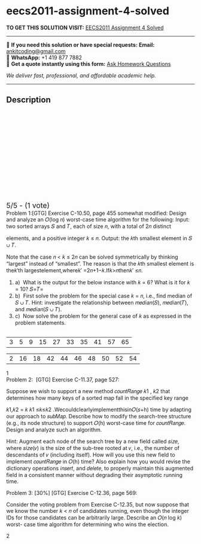 # eecs2011-assignment-4-solved
**TO GET THIS SOLUTION VISIT:** [EECS2011 Assignment 4 Solved](https://www.ankitcodinghub.com/product/eecs2011-assignment-4-solved/)


---

📩 **If you need this solution or have special requests:** **Email:** ankitcoding@gmail.com  
📱 **WhatsApp:** +1 419 877 7882  
📄 **Get a quote instantly using this form:** [Ask Homework Questions](https://www.ankitcodinghub.com/services/ask-homework-questions/)

*We deliver fast, professional, and affordable academic help.*

---

<h2>Description</h2>



<div class="kk-star-ratings kksr-auto kksr-align-center kksr-valign-top" data-payload="{&quot;align&quot;:&quot;center&quot;,&quot;id&quot;:&quot;91333&quot;,&quot;slug&quot;:&quot;default&quot;,&quot;valign&quot;:&quot;top&quot;,&quot;ignore&quot;:&quot;&quot;,&quot;reference&quot;:&quot;auto&quot;,&quot;class&quot;:&quot;&quot;,&quot;count&quot;:&quot;1&quot;,&quot;legendonly&quot;:&quot;&quot;,&quot;readonly&quot;:&quot;&quot;,&quot;score&quot;:&quot;5&quot;,&quot;starsonly&quot;:&quot;&quot;,&quot;best&quot;:&quot;5&quot;,&quot;gap&quot;:&quot;4&quot;,&quot;greet&quot;:&quot;Rate this product&quot;,&quot;legend&quot;:&quot;5\/5 - (1 vote)&quot;,&quot;size&quot;:&quot;24&quot;,&quot;title&quot;:&quot;EECS2011 Assignment 4 Solved&quot;,&quot;width&quot;:&quot;138&quot;,&quot;_legend&quot;:&quot;{score}\/{best} - ({count} {votes})&quot;,&quot;font_factor&quot;:&quot;1.25&quot;}">

<div class="kksr-stars">

<div class="kksr-stars-inactive">
            <div class="kksr-star" data-star="1" style="padding-right: 4px">


<div class="kksr-icon" style="width: 24px; height: 24px;"></div>
        </div>
            <div class="kksr-star" data-star="2" style="padding-right: 4px">


<div class="kksr-icon" style="width: 24px; height: 24px;"></div>
        </div>
            <div class="kksr-star" data-star="3" style="padding-right: 4px">


<div class="kksr-icon" style="width: 24px; height: 24px;"></div>
        </div>
            <div class="kksr-star" data-star="4" style="padding-right: 4px">


<div class="kksr-icon" style="width: 24px; height: 24px;"></div>
        </div>
            <div class="kksr-star" data-star="5" style="padding-right: 4px">


<div class="kksr-icon" style="width: 24px; height: 24px;"></div>
        </div>
    </div>

<div class="kksr-stars-active" style="width: 138px;">
            <div class="kksr-star" style="padding-right: 4px">


<div class="kksr-icon" style="width: 24px; height: 24px;"></div>
        </div>
            <div class="kksr-star" style="padding-right: 4px">


<div class="kksr-icon" style="width: 24px; height: 24px;"></div>
        </div>
            <div class="kksr-star" style="padding-right: 4px">


<div class="kksr-icon" style="width: 24px; height: 24px;"></div>
        </div>
            <div class="kksr-star" style="padding-right: 4px">


<div class="kksr-icon" style="width: 24px; height: 24px;"></div>
        </div>
            <div class="kksr-star" style="padding-right: 4px">


<div class="kksr-icon" style="width: 24px; height: 24px;"></div>
        </div>
    </div>
</div>


<div class="kksr-legend" style="font-size: 19.2px;">
            5/5 - (1 vote)    </div>
    </div>
<div class="page" title="Page 1">
<div class="section">
<div class="layoutArea">
<div class="column">
Problem 1:[GTG] Exercise C-10.50, page 455 somewhat modified: Design and analyze an 𝑂(log 𝑛) worst-case time algorithm for the following: Input: two sorted arrays 𝑆 and 𝑇, each of size 𝑛, with a total of 2𝑛 distinct

elements, and a positive integer 𝑘 ≤ 𝑛. Output: the 𝑘th smallest element in 𝑆 ∪ 𝑇.

Note that the case 𝑛 &lt; 𝑘 ≤ 2𝑛 can be solved symmetrically by thinking “largest” instead of “smallest”. The reason is that the 𝑘th smallest element is the𝑘′th largestelement,where𝑘′ =2𝑛+1−𝑘.If𝑘&gt;𝑛then𝑘′ ≤𝑛.

<ol>
<li>a) &nbsp;What is the output for the below instance with 𝑘 = 6? What is it for 𝑘 = 10? 𝑆=𝑇=</li>
<li>b) &nbsp;First solve the problem for the special case 𝑘 = 𝑛, i.e., find median of 𝑆 ∪ 𝑇. Hint: investigate the relationship between 𝑚𝑒𝑑𝑖𝑎𝑛(𝑆), 𝑚𝑒𝑑𝑖𝑎𝑛(𝑇), and 𝑚𝑒𝑑𝑖𝑎𝑛(𝑆 ∪ 𝑇).</li>
<li>c) &nbsp;Now solve the problem for the general case of 𝑘 as expressed in the problem statements.</li>
</ol>
</div>
</div>
<table>
<tbody>
<tr>
<td>
<div class="layoutArea">
<div class="column">
3

</div>
</div>
</td>
<td>
<div class="layoutArea">
<div class="column">
5

</div>
</div>
</td>
<td>
<div class="layoutArea">
<div class="column">
9

</div>
</div>
</td>
<td>
<div class="layoutArea">
<div class="column">
15

</div>
</div>
</td>
<td>
<div class="layoutArea">
<div class="column">
27

</div>
</div>
</td>
<td>
<div class="layoutArea">
<div class="column">
33

</div>
</div>
</td>
<td>
<div class="layoutArea">
<div class="column">
35

</div>
</div>
</td>
<td>
<div class="layoutArea">
<div class="column">
41

</div>
</div>
</td>
<td>
<div class="layoutArea">
<div class="column">
57

</div>
</div>
</td>
<td>
<div class="layoutArea">
<div class="column">
65

</div>
</div>
</td>
</tr>
</tbody>
</table>
<table>
<tbody>
<tr>
<td>
<div class="layoutArea">
<div class="column">
2

</div>
</div>
</td>
<td>
<div class="layoutArea">
<div class="column">
16

</div>
</div>
</td>
<td>
<div class="layoutArea">
<div class="column">
18

</div>
</div>
</td>
<td>
<div class="layoutArea">
<div class="column">
42

</div>
</div>
</td>
<td>
<div class="layoutArea">
<div class="column">
44

</div>
</div>
</td>
<td>
<div class="layoutArea">
<div class="column">
46

</div>
</div>
</td>
<td>
<div class="layoutArea">
<div class="column">
48

</div>
</div>
</td>
<td>
<div class="layoutArea">
<div class="column">
50

</div>
</div>
</td>
<td>
<div class="layoutArea">
<div class="column">
52

</div>
</div>
</td>
<td>
<div class="layoutArea">
<div class="column">
54

</div>
</div>
</td>
</tr>
</tbody>
</table>
<div class="layoutArea">
<div class="column">
1

</div>
</div>
</div>
</div>
<div class="page" title="Page 2">
<div class="section">
<div class="layoutArea">
<div class="column">
Problem 2:&nbsp; [GTG] Exercise C-11.37, page 527:

Suppose we wish to support a new method 𝑐𝑜𝑢𝑛𝑡𝑅𝑎𝑛𝑔𝑒 𝑘1 , 𝑘2 that determines how many keys of a sorted map fall in the specified key range

𝑘1,𝑘2 = 𝑘 𝑘1 ≤𝑘≤𝑘2 .Wecouldclearlyimplementthisin𝑂(𝑠+h) time by adapting our approach to 𝑠𝑢𝑏𝑀𝑎𝑝. Describe how to modify the search-tree structure (e.g., its node structure) to support 𝑂(h) worst-case time for 𝑐𝑜𝑢𝑛𝑡𝑅𝑎𝑛𝑔𝑒. Design and analyze such an algorithm.

Hint: Augment each node of the search tree by a new field called 𝑠𝑖𝑧𝑒, where 𝑠𝑖𝑧𝑒(𝑣) is the size of the sub-tree rooted at 𝑣, i.e., the number of descendants of 𝑣 (including itself). How will you use this new field to implement 𝑐𝑜𝑢𝑛𝑡𝑅𝑎𝑛𝑔𝑒 in 𝑂(h) time? Also explain how you would revise the dictionary operations 𝑖𝑛𝑠𝑒𝑟𝑡, and 𝑑𝑒𝑙𝑒𝑡𝑒, to properly maintain this augmented field in a consistent manner without degrading their asymptotic running time.

Problem 3: [30%] [GTG] Exercise C-12.36, page 569:

Consider the voting problem from Exercise C-12.35, but now suppose that we know the number 𝑘 &lt; 𝑛 of candidates running, even though the integer IDs for those candidates can be arbitrarily large. Describe an 𝑂(𝑛 log 𝑘) worst- case time algorithm for determining who wins the election.

</div>
</div>
<div class="layoutArea">
<div class="column">
2

</div>
</div>
</div>
</div>
